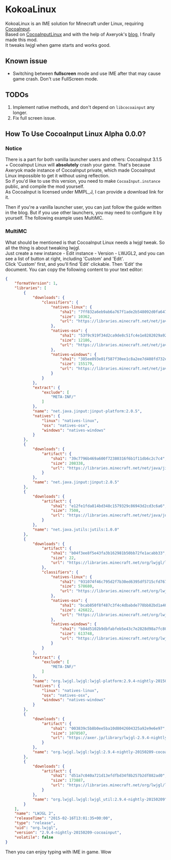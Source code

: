 # KokoaLinux

KokoaLinux is an IME solution for Minecraft under Linux, requiring [CocoaInput](https://www.curseforge.com/minecraft/mc-mods/cocoainput).  
Based on [CocoaInputLinux](https://www.axer.jp/archives/61) and with the help of Axeryok's [blog](https://www.axer.jp/archives/59), I finally made this mod.  
It tweaks lwjgl when game starts and works good.  

## Known issue
- Switching between **fullscreen** mode and use IME after that may cause game crash. Don't use FullScreen mode.

## TODOs
1. Implement native methods, and don't depend on `libcocoainput` any longer.
1. Fix full screen issue.

## How To Use CocoaInput Linux Alpha 0.0.0?

### Notice
There is a part for both vanilla launcher users and others: CocoaInput 3.1.5 + CocoaInput Linux will **absolutely** crash your game. That's because Axeryok made instance of CocoaInput private, which made CocoaInput Linux impossible to get it without using reflection.  
So if you'd like to use this version, you need to make `CocoaInput.instance` public, and compile the mod yourself.  
As CocoaInput is licensed under MMPL_J, I can provide a download link for it. 

Then if you're a vanilla launcher user, you can just follow the guide written in the blog. But if you use other launchers, you may need to configure it by yourself. The following example uses MultiMC.

### MultiMC
What should be mentioned is that CocoaInput Linux needs a lwjgl tweak. So all the thing is about tweaking lwjgl.  
Just create a new instance - Edit instance - Version - LWJGL2, and you can see a list of button at right, including 'Custom' and 'Edit'.  
Click 'Custom' first, and you'll find 'Edit' clickable. Then 'Edit' the document. You can copy the following content to your text editor:
```json
{
    "formatVersion": 1,
    "libraries": [
        {
            "downloads": {
                "classifiers": {
                    "natives-linux": {
                        "sha1": "7ff832a6eb9ab6a767f1ade2b548092d0fa64795",
                        "size": 10362,
                        "url": "https://libraries.minecraft.net/net/java/jinput/jinput-platform/2.0.5/jinput-platform-2.0.5-natives-linux.jar"
                    },
                    "natives-osx": {
                        "sha1": "53f9c919f34d2ca9de8c51fc4e1e8282029a9232",
                        "size": 12186,
                        "url": "https://libraries.minecraft.net/net/java/jinput/jinput-platform/2.0.5/jinput-platform-2.0.5-natives-osx.jar"
                    },
                    "natives-windows": {
                        "sha1": "385ee093e01f587f30ee1c8a2ee7d408fd732e16",
                        "size": 155179,
                        "url": "https://libraries.minecraft.net/net/java/jinput/jinput-platform/2.0.5/jinput-platform-2.0.5-natives-windows.jar"
                    }
                }
            },
            "extract": {
                "exclude": [
                    "META-INF/"
                ]
            },
            "name": "net.java.jinput:jinput-platform:2.0.5",
            "natives": {
                "linux": "natives-linux",
                "osx": "natives-osx",
                "windows": "natives-windows"
            }
        },
        {
            "downloads": {
                "artifact": {
                    "sha1": "39c7796b469a600f72380316f6b1f11db6c2c7c4",
                    "size": 208338,
                    "url": "https://libraries.minecraft.net/net/java/jinput/jinput/2.0.5/jinput-2.0.5.jar"
                }
            },
            "name": "net.java.jinput:jinput:2.0.5"
        },
        {
            "downloads": {
                "artifact": {
                    "sha1": "e12fe1fda814bd348c1579329c86943d2cd3c6a6",
                    "size": 7508,
                    "url": "https://libraries.minecraft.net/net/java/jutils/jutils/1.0.0/jutils-1.0.0.jar"
                }
            },
            "name": "net.java.jutils:jutils:1.0.0"
        },
        {
            "downloads": {
                "artifact": {
                    "sha1": "b04f3ee8f5e43fa3b162981b50bb72fe1acabb33",
                    "size": 22,
                    "url": "https://libraries.minecraft.net/org/lwjgl/lwjgl/lwjgl-platform/2.9.4-nightly-20150209/lwjgl-platform-2.9.4-nightly-20150209.jar"
                },
                "classifiers": {
                    "natives-linux": {
                        "sha1": "931074f46c795d2f7b30ed6395df5715cfd7675b",
                        "size": 578680,
                        "url": "https://libraries.minecraft.net/org/lwjgl/lwjgl/lwjgl-platform/2.9.4-nightly-20150209/lwjgl-platform-2.9.4-nightly-20150209-natives-linux.jar"
                    },
                    "natives-osx": {
                        "sha1": "bcab850f8f487c3f4c4dbabde778bb82bd1a40ed",
                        "size": 426822,
                        "url": "https://libraries.minecraft.net/org/lwjgl/lwjgl/lwjgl-platform/2.9.4-nightly-20150209/lwjgl-platform-2.9.4-nightly-20150209-natives-osx.jar"
                    },
                    "natives-windows": {
                        "sha1": "b84d5102b9dbfabfeb5e43c7e2828d98a7fc80e0",
                        "size": 613748,
                        "url": "https://libraries.minecraft.net/org/lwjgl/lwjgl/lwjgl-platform/2.9.4-nightly-20150209/lwjgl-platform-2.9.4-nightly-20150209-natives-windows.jar"
                    }
                }
            },
            "extract": {
                "exclude": [
                    "META-INF/"
                ]
            },
            "name": "org.lwjgl.lwjgl:lwjgl-platform:2.9.4-nightly-20150209",
            "natives": {
                "linux": "natives-linux",
                "osx": "natives-osx",
                "windows": "natives-windows"
            }
        },
        {
            "downloads": {
                "artifact": {
                    "sha1": "003839c5b8b0ee5ba10d8042604325a92e9e6e97",
                    "size": 1078507,
                    "url": "https://axer.jp/library/lwjgl-2.9.4-nightly-20150209-cocoainput.jar"
                }
            },
            "name": "org.lwjgl.lwjgl:lwjgl:2.9.4-nightly-20150209-cocoainput"
        },
        {
            "downloads": {
                "artifact": {
                    "sha1": "d51a7c040a721d13efdfbd34f8b257b2df882ad0",
                    "size": 173887,
                    "url": "https://libraries.minecraft.net/org/lwjgl/lwjgl/lwjgl_util/2.9.4-nightly-20150209/lwjgl_util-2.9.4-nightly-20150209.jar"
                }
            },
            "name": "org.lwjgl.lwjgl:lwjgl_util:2.9.4-nightly-20150209"
        }
    ],
    "name": "LWJGL 2",
    "releaseTime": "2015-02-16T13:01:35+00:00",
    "type": "release",
    "uid": "org.lwjgl",
    "version": "2.9.4-nightly-20150209-cocoainput",
    "volatile": false
}
```
Then you can enjoy typing with IME in game. Wow